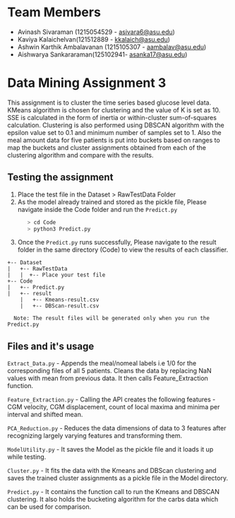 # Team Members

 - Avinash Sivaraman (1215054529 - asivara6@asu.edu)
 - Kaviya Kalaichelvan(121512889 - kkalaich@asu.edu)
 - Ashwin Karthik Ambalavanan (1215105307 - aambalav@asu.edu)
 - Aishwarya Sankararaman(125102941- asanka17@asu.edu)

# Data Mining Assignment 3

This assignment is to cluster the time series based glucose level data. KMeans algorithm is chosen for clustering and the value of K is set as 10. SSE is calculated in the form of inertia or within-cluster sum-of-squares calculation. Clustering is also performed using DBSCAN algorithm with the epsilon value set to 0.1 and minimum number of samples set to 1. Also the meal amount data for five patients is put into buckets based on ranges to map the buckets and cluster assignments obtained from each of the clustering algorithm and compare with the results.

## Testing the assignment

  1. Place the test file in the Dataset > RawTestData Folder
  2. As the model already trained and stored as the pickle file, Please navigate
     inside the Code folder and run the `Predict.py`
     ```bash
        > cd Code
        > python3 Predict.py
     ```
  3. Once the `Predict.py` runs successfully, Please navigate to the result folder
   in the same directory (Code) to view the results of each classifier.

    +-- Dataset
    |   +-- RawTestData
    |   |  +-- Place your test file
    +-- Code
    |   +-- Predict.py
    |   +-- result
        |   +-- Kmeans-result.csv
        |   +-- DBScan-result.csv

  ```
    Note: The result files will be generated only when you run the Predict.py
  ```
## Files and it's usage

`Extract_Data.py` - Appends the meal/nomeal labels i.e 1/0 for the corresponding
                  files of all 5 patients. Cleans the data by replacing NaN values
                  with mean from previous data. It then calls Feature_Extraction
                  function.

`Feature_Extraction.py` - Calling the API creates the following features -CGM velocity,
                        CGM displacement, count of local maxima and minima per interval
                        and shifted mean.

`PCA_Reduction.py` -  Reduces the data dimensions of data to 3 features after recognizing
                    largely varying features and transforming them.

`ModelUtility.py` -  It saves the Model as the pickle file and it loads it up while
                   testing.

`Cluster.py` -  It fits the data with the Kmeans and DBScan clustering and saves the trained cluster assignments
            as a pickle file in the Model directory. 

`Predict.py` -  It contains the function call to run the Kmeans and DBSCAN clustering. It also holds the bucketing algorithm for the carbs data which can be used for comparison.
              

